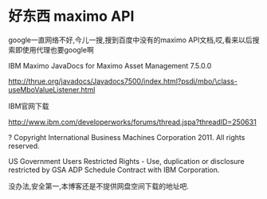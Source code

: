 # 好东西 maximo API

google一直网络不好,今儿一搜,搜到百度中没有的maximo API文档,哎,看来以后搜索即使用代理也要google啊

IBM Maximo JavaDocs for Maximo Asset Management 7.5.0.0

http://thrue.org/javadocs/Javadocs7500/index.html?psdi/mbo/\class-useMboValueListener.html


IBM官网下载

http://www.ibm.com/developerworks/forums/thread.jspa?threadID=250631



? Copyright International Business Machines Corporation 2011.  All rights reserved.

US Government Users Restricted Rights - Use, duplication or disclosure restricted by GSA ADP Schedule Contract with IBM Corporation.

没办法,安全第一,本博客还是不提供网盘空间下载的地址吧.
